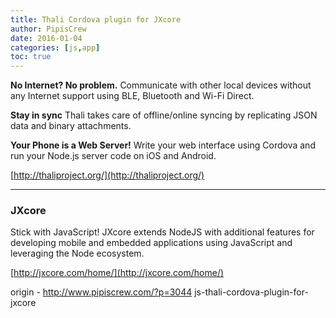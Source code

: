 ```yaml
---
title: Thali Cordova plugin for JXcore
author: PipisCrew
date: 2016-01-04
categories: [js,app]
toc: true
---
```


**No Internet? No problem.**
Communicate with other local devices without any Internet support using BLE, Bluetooth and Wi-Fi Direct.

**Stay in sync**
Thali takes care of offline/online syncing by replicating JSON data and binary attachments.

**Your Phone is a Web Server!**
Write your web interface using Cordova and run your Node.js server code on iOS and Android.

[http://thaliproject.org/](http://thaliproject.org/)

* * *

### JXcore

Stick with JavaScript! JXcore extends NodeJS with additional features for developing mobile and embedded applications using JavaScript and leveraging the Node ecosystem.

[http://jxcore.com/home/](http://jxcore.com/home/)

origin - http://www.pipiscrew.com/?p=3044 js-thali-cordova-plugin-for-jxcore